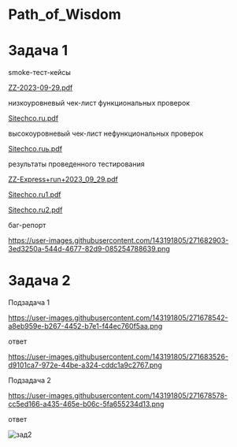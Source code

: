 # Path_of_Wisdom

# Задача 1

smoke-тест-кейсы 

[ZZ-2023-09-29.pdf](https://github.com/Maria-Sokolova/Path_of_Wisdom/files/12769401/ZZ-2023-09-29.pdf)

низкоуровневый чек-лист функциональных проверок

[Sitechco.ru.pdf](https://github.com/Maria-Sokolova/Path_of_Wisdom/files/12774764/Sitechco.ru.pdf)


высокоуровневый чек-лист нефункциональных проверок

[Sitechco.ruь.pdf](https://github.com/Maria-Sokolova/Path_of_Wisdom/files/12769381/Sitechco.ru.pdf)

результаты проведенного тестирования 

[ZZ-Express+run+2023_09_29.pdf](https://github.com/Maria-Sokolova/Path_of_Wisdom/files/12769632/ZZ-Express%2Brun%2B2023_09_29.pdf)

[Sitechco.ru1.pdf](https://github.com/Maria-Sokolova/Path_of_Wisdom/files/12769620/Sitechco.ru1.pdf)

[Sitechco.ru2.pdf](https://github.com/Maria-Sokolova/Path_of_Wisdom/files/12769622/Sitechco.ru2.pdf)

баг-репорт

https://user-images.githubusercontent.com/143191805/271682903-3ed3250a-544d-4677-82d9-085254788639.png


# Задача 2

Подзадача 1

https://user-images.githubusercontent.com/143191805/271678542-a8eb959e-b267-4452-b7e1-f44ec760f5aa.png

ответ 

https://user-images.githubusercontent.com/143191805/271683526-d9101ca7-972e-44be-a324-cddc1a9c2767.png

Подзадача 2

https://user-images.githubusercontent.com/143191805/271678578-cc5ed166-a435-465e-b06c-5fa655234d13.png

ответ

![зад2](https://github.com/Maria-Sokolova/Path_of_Wisdom/assets/143191805/bbdaa9da-5c49-4bbc-98bc-3f10ac78b0ea)

